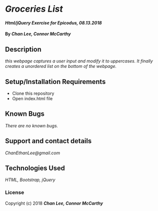 # _Groceries List_

#### _Html/jQuery Exercise for Epicodus, 08.13.2018_

#### By _**Chan Lee, Connor McCarthy**_

## Description

_this webpage captures a user input and modify it to uppercases. It finally creates a unordered list on the bottom of the webpage._

## Setup/Installation Requirements

* Clone this repository
* Open index.html file

## Known Bugs

_There are no known bugs._

## Support and contact details

_ChanEthanLee@gmail.com_

## Technologies Used

_HTML, Bootstrap, jQuery_

### License

Copyright (c) 2018 **_Chan Lee, Connor McCarthy_**

